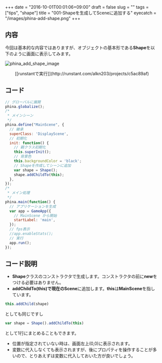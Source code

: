 +++
date = "2016-10-01T00:01:06+09:00"
draft = false
slug = ""
tags = ["tips", "shape"]
title = "001-Shapeを生成してSceneに追加する"
eyecatch = "/images/phina-add-shape.png"
+++

## 内容
今回は基本的な内容ではありますが、オブジェクトの基本形である**Shape**を以下のように画面に表示してみます。

![phina_add_shape_image](/images/phina-add-shape.png)

<center>[[runstantで実行]](http://runstant.com/alkn203/projects/c5ac89af)</center>

## コード

```js
// グローバルに展開
phina.globalize();
/*
 * メインシーン
 */
phina.define("MainScene", {
  // 継承
  superClass: 'DisplayScene',
  // 初期化
  init: function() {
    // 親クラス初期化
    this.superInit();
    // 背景色
    this.backgroundColor = 'black';
    // Shapeを作成してシーンに追加
    var shape = Shape();
    shape.addChildTo(this);
  },
});
/*
 * メイン処理
 */
phina.main(function() {
  // アプリケーションを生成
  var app = GameApp({
    // MainScene から開始
    startLabel: 'main',
  });
  // fps表示
  //app.enableStats();
  // 実行
  app.run();
});
```
## コード説明

* **Shape**クラスのコンストラクタで生成します。コンストラクタの前に**new**をつける必要はありません。
* **addChildTo(this)**で現在の**Scene**に追加します。**this**は**MainScene**を指しています。

```js
this.addChild(shape)
```
としても同じですし
```js
var shape = Shape().addChildTo(this)
```
として1行にまとめることもできます。

* 位置が指定されていない時は、画面左上(0,0)に表示されます。
* 変数に代入しなくても表示されますが、後にプロパティを操作することが多いので、とりあえずは変数に代入しておいた方が良いでしょう。